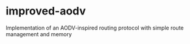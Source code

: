 # improved-aodv
Implementation of an AODV-inspired routing protocol with simple route management and memory
